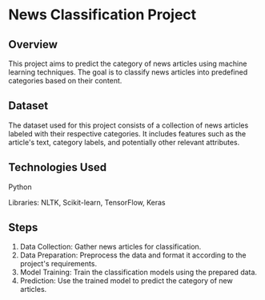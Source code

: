 # **News Classification Project**

Overview
--
This project aims to predict the category of news articles using machine learning techniques. The goal is to classify news articles into predefined categories based on their content.

Dataset
--
The dataset used for this project consists of a collection of news articles labeled with their respective categories. It includes features such as the article's text, category labels, and potentially other relevant attributes.

Technologies Used
--
Python

Libraries: NLTK, Scikit-learn, TensorFlow, Keras

Steps
--
1. Data Collection: Gather news articles for classification.
2. Data Preparation: Preprocess the data and format it according to the project's requirements.
3. Model Training: Train the classification models using the prepared data.
4. Prediction: Use the trained model to predict the category of new articles.
